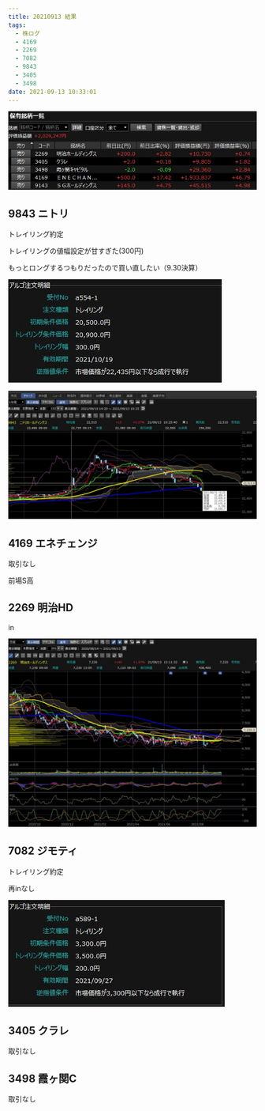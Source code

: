 ```yaml
---
title: 20210913 結果
tags:
  - 株ログ
  - 4169
  - 2269
  - 7082
  - 9843
  - 3405
  - 3498
date: 2021-09-13 10:33:01
---
```


![i](/kab/img/20210913001.jpg)

## 9843 ニトリ

トレイリング約定

トレイリングの値幅設定が甘すぎた(300円)

もっとロングするつもりだったので買い直したい（9.30決算）

![i](/kab/img/9843_1.jpg)

![i](/kab/img/9843_2.jpg)

## 4169 エネチェンジ

取引なし

前場S高

## 2269 明治HD

in

![i](/kab/img/2269_1.jpg)

## 7082 ジモティ

トレイリング約定

再inなし

![i](/kab/img/7082_1.jpg)

## 3405 クラレ

取引なし

## 3498 霞ヶ関C

取引なし

